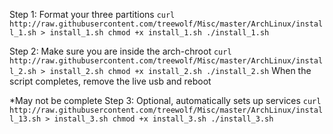 Step 1:
	Format your three partitions
	```
	curl http://raw.githubusercontent.com/treewolf/Misc/master/ArchLinux/install_1.sh > install_1.sh
	chmod +x install_1.sh
	./install_1.sh
	```

Step 2:
	Make sure you are inside the arch-chroot
	```
	curl http://raw.githubusercontent.com/treewolf/Misc/master/ArchLinux/install_2.sh > install_2.sh
	chmod +x install_2.sh
	./install_2.sh
	```
	When the script completes, remove the live usb and reboot

*May not be complete
Step 3:
	Optional, automatically sets up services
	```
	curl http://raw.githubusercontent.com/treewolf/Misc/master/ArchLinux/install_13.sh > install_3.sh
	chmod +x install_3.sh
	./install_3.sh
	```
